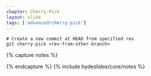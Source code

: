 ```yaml
---
chapter: Cherry-Pick
layout: slide
tags: ['advanced/cherry-pick']
---
```


	# Create a new commit at HEAD from specified rev
	git cherry-pick <rev-from-other-branch>
    

{% capture notes %}

{% endcapture %}
{% include hydeslides/core/notes %}

    
